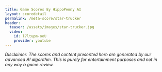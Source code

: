```yaml
---
title: Game Scores By HippoPenny AI
layout: scoredetail
permalink: /meta-score/star-trucker
header:
  teaser: /assets/images/star-trucker.jpg
  video:
    id: l7ltupm-ooU
    provider: youtube
---
```

*Disclaimer: The scores and content presented here are generated by our advanced AI algorithm. This is purely for entertainment purposes and not in any way a game review.*
